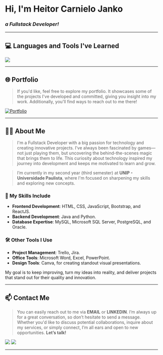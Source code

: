 # Hi, I'm **Heitor Carnielo Janko**  
### *a Fullstack Developer!*

---

<!--[![Anurag's GitHub stats](https://github-readme-stats.vercel.app/api?username=HelloBigBoi124&show_icons=true&theme=radical)](https://github.com/HelloBigBoi124/github-readme-stats)-->

## 💻 **Languages and Tools I've Learned**
<p align="left">
<a href="https://skillicons.dev"   >
  <img src="https://skillicons.dev/icons?i=git,vscode,javascript,css,html,react,tailwind,nodejs,github,postgres,python,mysql,bootstrap,java,pycharm" />
</a>

---

## 🌐 **Portfolio**
> If you'd like, feel free to explore my portfolio. It showcases some of the projects I've developed and committed, giving you insight into my work. Additionally, you'll find ways to reach out to me there!

[![Portfolio](https://img.shields.io/badge/Portfolio-Heitor%20Janko-blue?style=flat-square&logo=firefox)](https://hellobigboi124.github.io/Portfolio-heitor)

---

## 🙋‍♂️ **About Me**
> I'm a Fullstack Developer with a big passion for technology and creating innovative projects. I’ve always been fascinated by games—not just playing them, but uncovering the behind-the-scenes magic that brings them to life. This curiosity about technology inspired my journey into development and keeps me motivated to learn and grow.

> I’m currently in my second year (third semester) at **UNIP - Universidade Paulista**, where I'm focused on sharpening my skills and exploring new concepts.

### 🔧 **My Skills Include**
- **Frontend Development**: HTML, CSS, JavaScript, Bootstrap, and ReactJS.
- **Backend Development**: Java and Python.
- **Database Expertise**: MySQL, Microsoft SQL Server, PostgreSQL, and Oracle.

### 🛠️ **Other Tools I Use**
- **Project Management**: Trello, Jira.
- **Office Tools**: Microsoft Word, Excel, PowerPoint.
- **Design Tools**: Canva, for creating standout visual presentations.

My goal is to keep improving, turn my ideas into reality, and deliver projects that stand out for their quality and innovation.

---

## 📫 **Contact Me**
> You can easily reach out to me via **EMAIL** or **LINKEDIN**. I’m always up for a great conversation, so don’t hesitate to send a message. Whether you'd like to discuss potential collaborations, inquire about my services, or simply connect, I’m all ears and open to new opportunities. **Let’s talk!**

<a href="mailto:heitorcarnielo@gmail.com"><img src="https://img.shields.io/badge/-Gmail-%23333?style=for-the-badge&logo=gmail&logoColor=white" target="_blank"></a>
<a href="https://www.linkedin.com/in/heitor-carnielo-janko-873bb1348/" target="_blank"><img src="https://img.shields.io/badge/-LinkedIn-%230077B5?style=for-the-badge&logo=linkedin&logoColor=white" target="_blank"></a>

---
